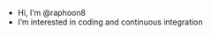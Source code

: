 -  Hi, I’m @raphoon8
-  I’m interested in coding and continuous integration

<!---
raphoon8/raphoon8 is a ✨ special ✨ repository because its `README.md` (this file) appears on your GitHub profile.
You can click the Preview link to take a look at your changes.
--->
